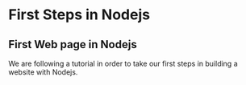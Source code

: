 # First Steps in Nodejs

## First Web page in Nodejs

We are following a tutorial in order to take our first steps in building a website with Nodejs.
